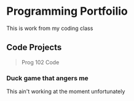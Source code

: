 # Programming Portfoilio
This is work from my coding class



## Code Projects
> Prog 102 Code
>
>
>
>
### Duck game that angers me
This ain't working at the moment unfortunately 
>
>
>
>
